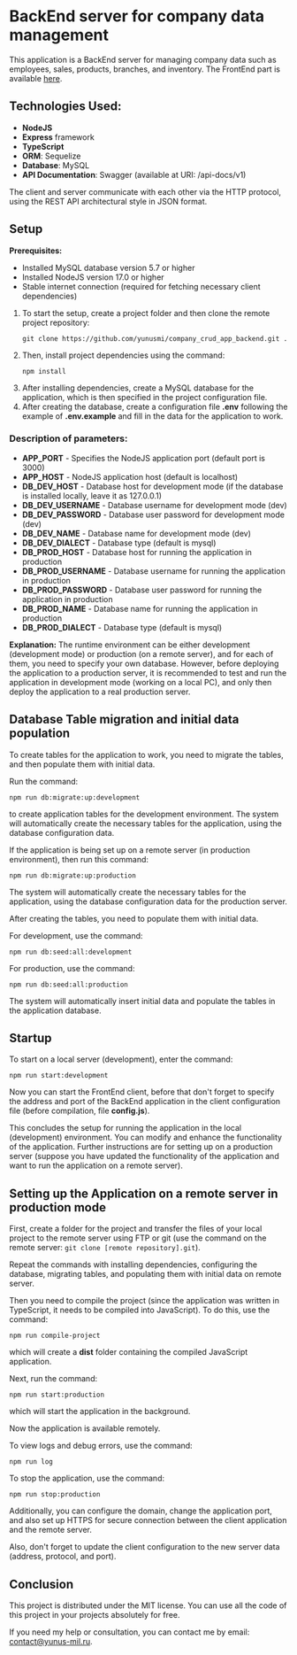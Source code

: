 <h1>BackEnd server for company data management</h1>

<p>This application is a BackEnd server for managing company data such as employees, sales, products, branches, and inventory. The FrontEnd part is available <a href="https://github.com/yunusmi/company_crud_app_front_end/blob/master/README.md">here</a>.</p>

<h2>Technologies Used:</h2>
<ul>
  <li><strong>NodeJS</strong></li>
  <li><strong>Express</strong> framework</li>
  <li><strong>TypeScript</strong></li>
  <li><strong>ORM</strong>: Sequelize</li>
  <li><strong>Database</strong>: MySQL</li>
  <li><strong>API Documentation</strong>: Swagger (available at URI: /api-docs/v1)</li>
</ul>

<p>The client and server communicate with each other via the HTTP protocol, using the REST API architectural style in JSON format.</p>

<h2>Setup</h2>

<p><strong>Prerequisites:</strong></p>
<ul>
  <li>Installed MySQL database version 5.7 or higher</li>
  <li>Installed NodeJS version 17.0 or higher</li>
  <li>Stable internet connection (required for fetching necessary client dependencies)</li>
</ul>

<ol>
  <li>To start the setup, create a project folder and then clone the remote project repository:
    <pre><code>git clone https://github.com/yunusmi/company_crud_app_backend.git .</code></pre>
    </li>
  <li>Then, install project dependencies using the command: 
  <pre><code>npm install</code></pre>
  </li>
  <li>After installing dependencies, create a MySQL database for the application, which is then specified in the project configuration file.</li>
  <li>After creating the database, create a configuration file <b>.env</b> following the example of <b>.env.example</b> and fill in the data for the application to work.</li>
</ol>

<h3>Description of parameters:</h3>
<ul>
  <li><strong>APP_PORT</strong> - Specifies the NodeJS application port (default port is 3000)</li>
  <li><strong>APP_HOST</strong> - NodeJS application host (default is localhost)</li>

  <li><strong>DB_DEV_HOST</strong> - Database host for development mode (if the database is installed locally, leave it as 127.0.0.1)</li>
  <li><strong>DB_DEV_USERNAME</strong> - Database username for development mode (dev)</li>
  <li><strong>DB_DEV_PASSWORD</strong> - Database user password for development mode (dev)</li>
  <li><strong>DB_DEV_NAME</strong> - Database name for development mode (dev)</li>
  <li><strong>DB_DEV_DIALECT</strong> - Database type (default is mysql)</li>

  <li><strong>DB_PROD_HOST</strong> - Database host for running the application in production</li>
  <li><strong>DB_PROD_USERNAME</strong> - Database username for running the application in production</li>
  <li><strong>DB_PROD_PASSWORD</strong> - Database user password for running the application in production</li>
  <li><strong>DB_PROD_NAME</strong> - Database name for running the application in production</li>
  <li><strong>DB_PROD_DIALECT</strong> - Database type (default is mysql)</li>
</ul>

<p><b>Explanation:</b> The runtime environment can be either development (development mode) or production (on a remote server), and for each of them, you need to specify your own database. However, before deploying the application to a production server, it is recommended to test and run the application in development mode (working on a local PC), and only then deploy the application to a real production server.</p>

<h2>Database Table migration and initial data population</h2>

<p>To create tables for the application to work, you need to migrate the tables, and then populate them with initial data.</p>

<p>Run the command:</p>

<pre><code>npm run db:migrate:up:development</code></pre>

<p>to create application tables for the development environment. The system will automatically create the necessary tables for the application, using the database configuration data.</p>

<p>If the application is being set up on a remote server (in production environment), then run this command:</p>

<pre><code>npm run db:migrate:up:production</code></pre>

<p>The system will automatically create the necessary tables for the application, using the database configuration data for the production server.</p>

<p>After creating the tables, you need to populate them with initial data.</p>

<p>For development, use the command:</p>

<pre><code>npm run db:seed:all:development</code></pre>

<p>For production, use the command:</p>

<pre><code>npm run db:seed:all:production</code></pre>

<p>The system will automatically insert initial data and populate the tables in the application database.</p>

<h2>Startup</h2>

<p>To start on a local server (development), enter the command:</p>

<pre><code>npm run start:development</code></pre>

<p>Now you can start the FrontEnd client, before that don't forget to specify the address and port of the BackEnd application in the client configuration file (before compilation, file <b>config.js</b>).</p>

<p>This concludes the setup for running the application in the local (development) environment. You can modify and enhance the functionality of the application. Further instructions are for setting up on a production server (suppose you have updated the functionality of the application and want to run the application on a remote server).</p>

<h2>Setting up the Application on a remote server in production mode</h2>

<p>First, create a folder for the project and transfer the files of your local project to the remote server using FTP or git (use the command on the remote server: <code>git clone [remote repository].git</code>).</p>

<p>Repeat the commands with installing dependencies, configuring the database, migrating tables, and populating them with initial data on remote server.</p>

<p>Then you need to compile the project (since the application was written in TypeScript, it needs to be compiled into JavaScript). To do this, use the command:</p>

<pre><code>npm run compile-project</code></pre>

<p>which will create a <b>dist</b> folder containing the compiled JavaScript application.</p>

<p>Next, run the command:</p>

<pre><code>npm run start:production</code></pre>

<p>which will start the application in the background.</p>

<p>Now the application is available remotely.</p>

<p>To view logs and debug errors, use the command:</p>

<pre><code>npm run log</code></pre>

<p>To stop the application, use the command:</p>

<pre><code>npm run stop:production</code></pre>

<p>Additionally, you can configure the domain, change the application port, and also set up HTTPS for secure connection between the client application and the remote server.</p>

<p>Also, don't forget to update the client configuration to the new server data (address, protocol, and port).</p>

<h2>Conclusion</h2>

<p>This project is distributed under the MIT license. You can use all the code of this project in your projects absolutely for free.</p>

<p>If you need my help or consultation, you can contact me by email: <a href="mailto:contact@yunus-mil.ru">contact@yunus-mil.ru</a>.</p>
